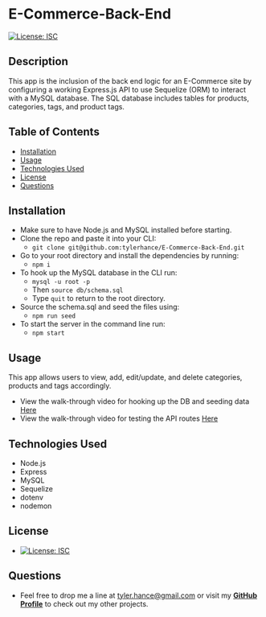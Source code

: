 # E-Commerce-Back-End

[![License: ISC](https://img.shields.io/badge/License-ISC-blue.svg)](https://opensource.org/licenses/ISC)

## Description 

This app is the inclusion of the back end logic for an E-Commerce site by configuring a working Express.js API to use Sequelize (ORM) to interact with a MySQL database. The SQL database includes tables for products, categories, tags, and product tags. 

## Table of Contents

- [Installation](#installation)
- [Usage](#usage)
- [Technologies Used](#technologies-used)
- [License](#license)
- [Questions](#questions)

## Installation

- Make sure to have Node.js and MySQL installed before starting. 
- Clone the repo and paste it into your CLI:
    - `git clone git@github.com:tylerhance/E-Commerce-Back-End.git`
- Go to your root directory and install the dependencies by running:
    - `npm i` 
- To hook up the MySQL database in the CLI run:
    - `mysql -u root -p`
    - Then `source db/schema.sql`
    - Type `quit` to return to the root directory.
- Source the schema.sql and seed the files using:
    - `npm run seed`
- To start the server in the command line run:
    - `npm start`
## Usage

This app allows users to view, add, edit/update, and delete categories, products and tags accordingly.

- View the walk-through video for hooking up the DB and seeding data [Here](https://drive.google.com/file/d/1Z5GlOSaFW9eg69xEGYYps87O3Oni5iFK/view)
- View the walk-through video for testing the API routes [Here](https://drive.google.com/file/d/1PBUk2ddamVQ3R5WBFSibBPs9r7Mc3Bgo/view)

## Technologies Used

- Node.js
- Express
- MySQL
- Sequelize
- dotenv
- nodemon
## License

- [![License: ISC](https://img.shields.io/badge/License-ISC-blue.svg)](https://opensource.org/licenses/ISC)

## Questions

- Feel free to drop me a line at <tyler.hance@gmail.com> or visit my **[GitHub Profile](https://github.com/tylerhance)** to check out my other projects.